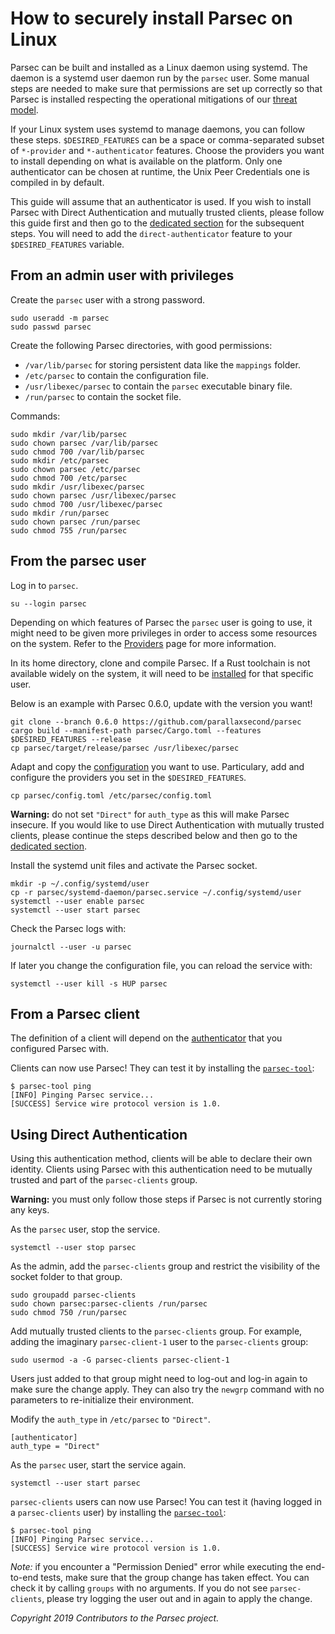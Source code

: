 # How to securely install Parsec on Linux

Parsec can be built and installed as a Linux daemon using systemd. The daemon is a systemd user
daemon run by the `parsec` user. Some manual steps are needed to make sure that permissions are set
up correctly so that Parsec is installed respecting the operational mitigations of our [threat
model](../parsec_security/parsec_threat_model/threat_model.md).

If your Linux system uses systemd to manage daemons, you can follow these steps. `$DESIRED_FEATURES`
can be a space or comma-separated subset of `*-provider` and `*-authenticator` features. Choose the
providers you want to install depending on what is available on the platform. Only one authenticator
can be chosen at runtime, the Unix Peer Credentials one is compiled in by default.

This guide will assume that an authenticator is used. If you wish to install Parsec with Direct
Authentication and mutually trusted clients, please follow this guide first and then go to the
[dedicated section](#using-direct-authentication) for the subsequent steps. You will need to add the
`direct-authenticator` feature to your `$DESIRED_FEATURES` variable.

## From an admin user with privileges

Create the `parsec` user with a strong password.

```
sudo useradd -m parsec
sudo passwd parsec
```

Create the following Parsec directories, with good permissions:

- `/var/lib/parsec` for storing persistent data like the `mappings` folder.
- `/etc/parsec` to contain the configuration file.
- `/usr/libexec/parsec` to contain the `parsec` executable binary file.
- `/run/parsec` to contain the socket file.

Commands:

```
sudo mkdir /var/lib/parsec
sudo chown parsec /var/lib/parsec
sudo chmod 700 /var/lib/parsec
sudo mkdir /etc/parsec
sudo chown parsec /etc/parsec
sudo chmod 700 /etc/parsec
sudo mkdir /usr/libexec/parsec
sudo chown parsec /usr/libexec/parsec
sudo chmod 700 /usr/libexec/parsec
sudo mkdir /run/parsec
sudo chown parsec /run/parsec
sudo chmod 755 /run/parsec
```

## From the parsec user

Log in to `parsec`.

```
su --login parsec
```

Depending on which features of Parsec the `parsec` user is going to use, it might need to be given
more privileges in order to access some resources on the system. Refer to the
[Providers](providers.md) page for more information.

In its home directory, clone and compile Parsec. If a Rust toolchain is not available widely on the
system, it will need to be [installed](https://www.rust-lang.org/tools/install) for that specific
user.

Below is an example with Parsec 0.6.0, update with the version you want!

```
git clone --branch 0.6.0 https://github.com/parallaxsecond/parsec
cargo build --manifest-path parsec/Cargo.toml --features $DESIRED_FEATURES --release
cp parsec/target/release/parsec /usr/libexec/parsec
```

Adapt and copy the [configuration](configuration.md) you want to use. Particulary, add and configure
the providers you set in the `$DESIRED_FEATURES`.

```
cp parsec/config.toml /etc/parsec/config.toml
```

**Warning:** do not set `"Direct"` for `auth_type` as this will make Parsec insecure. If you would
like to use Direct Authentication with mutually trusted clients, please continue the steps described
below and then go to the [dedicated section](#using-direct-authentication).

Install the systemd unit files and activate the Parsec socket.

```
mkdir -p ~/.config/systemd/user
cp -r parsec/systemd-daemon/parsec.service ~/.config/systemd/user
systemctl --user enable parsec
systemctl --user start parsec
```

Check the Parsec logs with:

```
journalctl --user -u parsec
```

If later you change the configuration file, you can reload the service with:

```
systemctl --user kill -s HUP parsec
```

## From a Parsec client

The definition of a client will depend on the [authenticator](authenticators.md) that you configured
Parsec with.

Clients can now use Parsec! They can test it by installing the
[`parsec-tool`](https://github.com/parallaxsecond/parsec-tool):

```
$ parsec-tool ping
[INFO] Pinging Parsec service...
[SUCCESS] Service wire protocol version is 1.0.
```

## Using Direct Authentication

Using this authentication method, clients will be able to declare their own identity. Clients using
Parsec with this authentication need to be mutually trusted and part of the `parsec-clients` group.

**Warning:** you must only follow those steps if Parsec is not currently storing any keys.

As the `parsec` user, stop the service.

```
systemctl --user stop parsec
```

As the admin, add the `parsec-clients` group and restrict the visibility of the socket folder to
that group.

```
sudo groupadd parsec-clients
sudo chown parsec:parsec-clients /run/parsec
sudo chmod 750 /run/parsec
```

Add mutually trusted clients to the `parsec-clients` group. For example, adding the imaginary
`parsec-client-1` user to the `parsec-clients` group:

```
sudo usermod -a -G parsec-clients parsec-client-1
```

Users just added to that group might need to log-out and log-in again to make sure the change apply.
They can also try the `newgrp` command with no parameters to re-initialize their environment.

Modify the `auth_type` in `/etc/parsec` to `"Direct"`.

```
[authenticator]
auth_type = "Direct"
```

As the `parsec` user, start the service again.

```
systemctl --user start parsec
```

`parsec-clients` users can now use Parsec! You can test it (having logged in a `parsec-clients`
user) by installing the [`parsec-tool`](https://github.com/parallaxsecond/parsec-tool):

```
$ parsec-tool ping
[INFO] Pinging Parsec service...
[SUCCESS] Service wire protocol version is 1.0.
```

*Note:* if you encounter a "Permission Denied" error while executing the end-to-end tests, make sure
that the group change has taken effect. You can check it by calling `groups` with no arguments. If
you do not see `parsec-clients`, please try logging the user out and in again to apply the change.

*Copyright 2019 Contributors to the Parsec project.*
